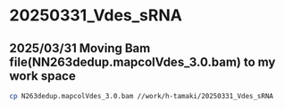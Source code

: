 # 20250331_Vdes_sRNA
## 2025/03/31 Moving Bam file(NN263dedup.mapcolVdes_3.0.bam) to my work space
```bash
cp N263dedup.mapcolVdes_3.0.bam //work/h-tamaki/20250331_Vdes_sRNA
```
